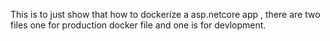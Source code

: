 This is to just show that how to dockerize a asp.netcore app , there are two files one for production docker file and one is for devlopment.
